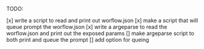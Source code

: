 TODO:

[x] write a script to read and print out worflow.json
[x] make a script that will queue prompt the worflow.json
[x] write a argeparse to read the worflow.json and print out the exposed params
[] make argeparse  script to both print and queue the prompt
[] add option for queing

